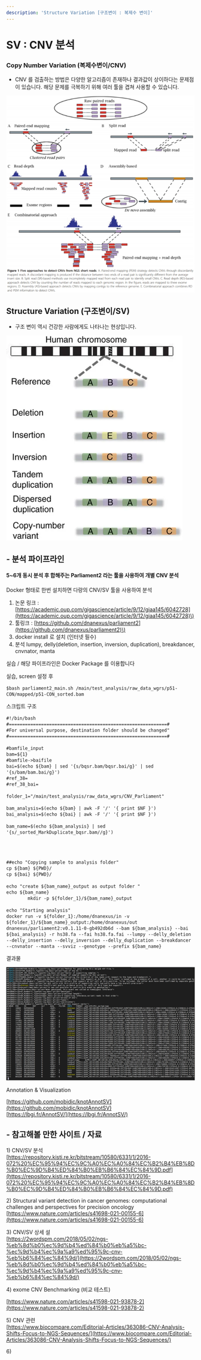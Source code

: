 ```yaml
---
description: 'Structure Variation [구조변이 : 복제수 변이]'
---
```


# SV : CNV 분석

### Copy Number Variation \(복제수변이/CNV\)

* CNV 를 검출하는 방법은 다양한 알고리즘이 존재하나 결과값이 상이하다는 문제점이 있습니다.  해당 문제를 극복하기 위해 여러 툴을 겹쳐 사용할 수 있습니다.  

![](../../.gitbook/assets/image%20%2878%29.png)

  


## Structure Variation \(구조변이/SV\)

* 구조 변이 역시 건강한 사람에게도 나타나는 현상입니다.



![](../../.gitbook/assets/image%20%284%29.png)



## - 분석 파이프라인

#### 5~6개 동시 분석 후 합해주는 Parliament2 라는 툴을 사용하여 개별 CNV 분석

Docker 형태로 한번 설치하면 다량의 CNV/SV 툴을 사용하여 분석   
1. 논문 링크 : [https://academic.oup.com/gigascience/article/9/12/giaa145/6042728](https://academic.oup.com/gigascience/article/9/12/giaa145/6042728)\)  
2. 툴링크 : [https://github.com/dnanexus/parliament2](https://github.com/dnanexus/parliament2)\)  
3. docker install 로 설치 \(인터넷 필수\)  
4. 분석 lumpy, delly\(deletion, insertion, inversion, duplication\), breakdancer, cnvnator, manta  
  
실습 / 해당 파이프라인은 Docker Package 를 이용합니다  
  
실습, screen 설정 후

```text
$bash parliament2_main.sh /main/test_analysis/raw_data_wgrs/p51-CON/mapped/p51-CON_sorted.bam
```

스크립트 구조

```text
#!/bin/bash
#===========================================================#
#For universal purpose, destination folder should be changed"
#===========================================================#

#bamfile_input
bam=${1}
#bamfile->baifile
bai=$(echo ${bam} | sed '{s/bqsr.bam/bqsr.bai/g}' | sed '{s/bam/bam.bai/g}')
#ref_38=
#ref_38_bai=

folder_1="/main/test_analysis/raw_data_wgrs/CNV_Parliament"

bam_analysis=$(echo ${bam} | awk -F '/' '{ print $NF }')
bai_analysis=$(echo ${bai} | awk -F '/' '{ print $NF }')

bam_name=$(echo ${bam_analysis} | sed '{s/_sorted_MarkDuplicate_bqsr.bam//g}')




##echo "Copying sample to analysis folder"
cp ${bam} ${PWD}/
cp ${bai} ${PWD}/

echo "create ${bam_name}_output as output folder "
echo ${bam_name}
        mkdir -p ${folder_1}/${bam_name}_output

echo "Starting analysis"
docker run -v ${folder_1}:/home/dnanexus/in -v ${folder_1}/${bam_name}_output:/home/dnanexus/out dnanexus/parliament2:v0.1.11-0-gb492db6d --bam ${bam_analysis} --bai ${bai_analysis} -r hs38.fa --fai hs38.fa.fai --lumpy --delly_deletion --delly_insertion --delly_inversion --delly_duplication --breakdancer --cnvnator --manta --svviz --genotype --prefix ${bam_name}

```

결과물  


![](../../.gitbook/assets/image%20%2867%29.png)

  
Annotation & Visualization

[https://github.com/mobidic/knotAnnotSV](https://github.com/mobidic/knotAnnotSV)  
[https://lbgi.fr/AnnotSV/](https://lbgi.fr/AnnotSV/)  


## - 참고해볼 만한 사이트 /  자료

1\) CNV/SV 분석  
[https://repository.kisti.re.kr/bitstream/10580/6331/1/2016-072%20%EC%95%94%EC%9C%A0%EC%A0%84%EC%B2%B4%EB%8D%B0%EC%9D%B4%ED%84%B0%EB%B6%84%EC%84%9D.pdf](https://repository.kisti.re.kr/bitstream/10580/6331/1/2016-072%20%EC%95%94%EC%9C%A0%EC%A0%84%EC%B2%B4%EB%8D%B0%EC%9D%B4%ED%84%B0%EB%B6%84%EC%84%9D.pdf)  
  
2\) Structural variant detection in cancer genomes: computational challenges and perspectives for precision oncology  
[https://www.nature.com/articles/s41698-021-00155-6](https://www.nature.com/articles/s41698-021-00155-6)  
  
3\) CNV/SV 상세 설  
[https://2wordspm.com/2018/05/02/ngs-%eb%8d%b0%ec%9d%b4%ed%84%b0%eb%a5%bc-%ec%9d%b4%ec%9a%a9%ed%95%9c-cnv-%eb%b6%84%ec%84%9d/](https://2wordspm.com/2018/05/02/ngs-%eb%8d%b0%ec%9d%b4%ed%84%b0%eb%a5%bc-%ec%9d%b4%ec%9a%a9%ed%95%9c-cnv-%eb%b6%84%ec%84%9d/)  
  
4\) exome CNV Benchmarking \(비교 테스트\)

[https://www.nature.com/articles/s41598-021-93878-2](https://www.nature.com/articles/s41598-021-93878-2)  
  
5\) CNV 관련  
[https://www.biocompare.com/Editorial-Articles/363086-CNV-Analysis-Shifts-Focus-to-NGS-Sequences/](https://www.biocompare.com/Editorial-Articles/363086-CNV-Analysis-Shifts-Focus-to-NGS-Sequences/)  
  
6\) 

